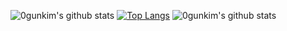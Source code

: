 ![0gunkim's github stats](https://github-readme-stats.vercel.app/api?username=0gunkim&show_icons=true)
[![Top Langs](https://github-readme-stats.vercel.app/api/top-langs/?username=0gunkim&layout=compact)](https://github.com/0gunkim/github-readme-stats)
![0gunkim's github stats](https://github-readme-stats.vercel.app/api?username=0gunkim&show_icons=true&theme=prussian)
